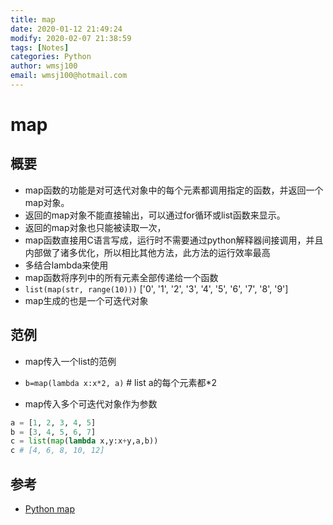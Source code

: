 ```yaml
---
title: map
date: 2020-01-12 21:49:24
modify: 2020-02-07 21:38:59 
tags: [Notes]
categories: Python
author: wmsj100
email: wmsj100@hotmail.com
---
```


# map

## 概要

- map函数的功能是对可迭代对象中的每个元素都调用指定的函数，并返回一个map对象。
- 返回的map对象不能直接输出，可以通过for循环或list函数来显示。
- 返回的map对象也只能被读取一次，
- map函数直接用C语言写成，运行时不需要通过python解释器间接调用，并且内部做了诸多优化，所以相比其他方法，此方法的运行效率最高
- 多结合lambda来使用
- map函数将序列中的所有元素全部传递给一个函数
- `list(map(str, range(10)))` ['0', '1', '2', '3', '4', '5', '6', '7', '8', '9']
- map生成的也是一个可迭代对象

## 范例

- map传入一个list的范例
- `b=map(lambda x:x*2, a)` # list a的每个元素都\*2

- map传入多个可迭代对象作为参数
```python
a = [1, 2, 3, 4, 5]
b = [3, 4, 5, 6, 7]
c = list(map(lambda x,y:x+y,a,b))
c # [4, 6, 8, 10, 12]
```

## 参考

- [Python map](http://c.biancheng.net/view/vip_6064.html)
